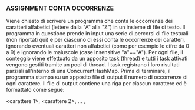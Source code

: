 ### ASSIGNMENT CONTA OCCORRENZE

Viene chiesto di scrivere un programma che conta le occorrenze dei caratteri alfabetici 
(lettere dalla "A" alla "Z") in un insieme di file di testo. 
Il programma in questione prende in input una serie di percorsi di file testuali (non riportati qui)
e per ciascuno di essi conta le occorrenze dei caratteri, 
ignorando eventuali caratteri non alfabetici (come per esempio le 
cifre da 0 a 9) e ignorando le maiuscole (case insensitive "a"=="A"). 
Per ogni file, il conteggio viene effettuato da un 
apposito task (thread) e tutti i task attivati vengono gestiti tramite un pool 
di thread. I task registrano i loro risultati parziali all'interno di 
una ConcurrentHashMap. 
Prima di terminare, il programma stampa su un 
apposito file di output il numero di occorrenze di ogni carattere. 
Il file di output contiene una riga per ciascun carattere ed è formattato come segue:

<carattere 1>,<numero occorrenze>
<carattere 2>,<numero occorrenze>
...
<carattere N>,<numero occorrenze>
